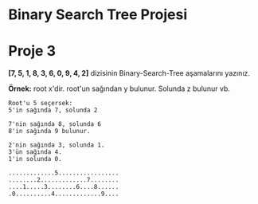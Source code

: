 # Binary Search Tree Projesi

# Proje 3

**[7, 5, 1, 8, 3, 6, 0, 9, 4, 2]** dizisinin Binary-Search-Tree aşamalarını yazınız.

**Örnek:** root x'dir. root'un sağından y bulunur. Solunda z bulunur vb.

```
Root'u 5 seçersek:
5'in sağında 7, solunda 2

7'nin sağında 8, solunda 6
8'in sağında 9 bulunur.

2'nin sağında 3, solunda 1.
3'ün sağında 4.
1'in solunda 0.

.............5.................
........2.............7........
....1.....3........6....8......
.0..........4.............9....
```

